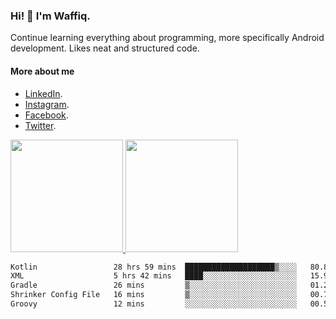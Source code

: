 ### Hi! 👋 I'm Waffiq.

Continue learning everything about programming, more specifically Android development. Likes neat and structured code.

#### More about me 
- [LinkedIn](https://www.linkedin.com/in/waffiq-aziz/).
- [Instagram](https://www.instagram.com/waffiqaziz/).
- [Facebook](https://web.facebook.com/WaffiqAziz/).
- [Twitter](https://twitter.com/AzizWaffiq).

<p align="left">
<a href="https://github.com/waffiqaziz">
  <img height="180em" src="https://github-readme-stats-eight-theta.vercel.app/api?username=waffiqaziz&show_icons=true&theme=algolia&include_all_commits=true&count_private=true"/>
  <img height="180em" src="https://github-readme-stats-eight-theta.vercel.app/api/top-langs/?username=waffiqaziz&layout=compact&langs_count=8&theme=algolia"/>
</a>
</p>

<!--START_SECTION:waka-->

```txt
Kotlin                 28 hrs 59 mins  ████████████████████▒░░░░   80.85 %
XML                    5 hrs 42 mins   ████░░░░░░░░░░░░░░░░░░░░░   15.90 %
Gradle                 26 mins         ▒░░░░░░░░░░░░░░░░░░░░░░░░   01.25 %
Shrinker Config File   16 mins         ▒░░░░░░░░░░░░░░░░░░░░░░░░   00.75 %
Groovy                 12 mins         ░░░░░░░░░░░░░░░░░░░░░░░░░   00.58 %
```

<!--END_SECTION:waka-->
